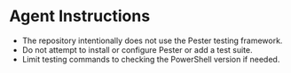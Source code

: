# Agent Instructions

- The repository intentionally does not use the Pester testing framework.
- Do not attempt to install or configure Pester or add a test suite.
- Limit testing commands to checking the PowerShell version if needed.
